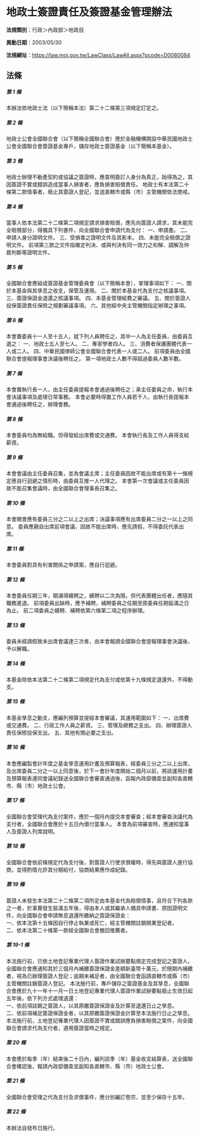 # 地政士簽證責任及簽證基金管理辦法

**法規類別**：行政＞內政部＞地政目

**異動日期**：2003/05/30  

**法規網址**：https://law.moj.gov.tw/LawClass/LawAll.aspx?pcode=D0060084





## 法條
##### 第 1 條
本辦法依地政士法（以下簡稱本法）第二十二條第三項規定訂定之。

##### 第 2 條
地政士公會全國聯合會（以下簡稱全國聯合會）應於金融機構開設中華民國地政士公會全國聯合會簽證基金專戶，儲存地政士簽證基金（以下簡稱本基金）。

##### 第 3 條
地政士辦理不動產契約或協議之簽證時，應查明簽訂人身分為真正，始得為之，其因簽證不實或錯誤造成當事人損害者，應負損害賠償責任。
地政士有本法第二十條第二款情事者，廢止其簽證人登記，並送直轄市或縣（市）主管機關依法懲戒。

##### 第 4 條
當事人依本法第二十二條第二項規定請求損害賠償，應先向簽證人請求，其未能完全賠償部分，得備具下列書件，向全國聯合會申請代為支付：
一、申請書。
二、申請人身分證明文件。
三、受損害之證明文件及其影本。
四、未能完全賠償之證明文件。
前項第三款之文件指確定判決、或與判決有同一效力之和解、調解及仲裁判斷等證明文件。

##### 第 5 條
全國聯合會應組成簽證基金管理委員會（以下簡稱本會），掌理事項如下：
一、關於本基金與其孳息之收支，保管及運用。
二、關於本基金代為支付之核議事項。
三、簽證保證金退還之核議事項。
四、本基金管理經費之審議。
五、關於簽證人投保簽證責任保險之規劃審議事項。
六、其他經中央主管機關指定辦理之事項。

##### 第 6 條
本會置委員十一人至十五人，就下列人員聘任之，其中一人為主任委員，由委員互選之：
一、地政士五人至七人。
二、專家學者四人。
三、消費者保護團體代表一人或二人。
四、中華民國律師公會全國聯合會代表一人或二人。
前項委員由全國聯合會提報理事會決議後聘任之。
第一項地政士人數不得超過委員人數半數。

##### 第 7 條
本會置執行長一人，由主任委員提報本會通過後聘任之；承主任委員之命，執行本會決議事項及處理日常事務。
本會必要時得置工作人員若干人，由執行長提報本會通過後聘任之，辦理會務。

##### 第 8 條
本會委員均為無給職。但得發給出席費或交通費。
本會執行長及工作人員得支給薪資。

##### 第 9 條
本會會議由主任委員召集，並為會議主席；主任委員因故不能出席或有第十一條規定應自行迴避之情形時，由委員互推一人代理之。
本會第一次會議或主任委員因故不能召集會議時，由全國聯合會理事長召集之。

##### 第 10 條
本會開會應有委員三分之二以上之出席；決議事項應有出席委員二分之一以上之同意。
委員應親自出席前項會議，因故不能出席時，應先請假，不得委託代表出席。

##### 第 11 條
本會委員對具有利害關係之申請案，應自行迴避。

##### 第 12 條
本會委員任期三年，期滿得續聘之，續聘以二次為限。但代表團體出任者，應隨其職務進退。
前項委員出缺時，應予補聘，補聘委員之任期至原委員任期屆滿之日為止。
前二項委員之續聘、補聘依第六條第二項之程序辦理。

##### 第 13 條
委員未經請假致未出席會議達三次者，由本會報請全國聯合會提報理事會決議後，予以解職。

##### 第 14 條
本基金除依本法第二十二條第二項規定代為支付或依第十九條規定退還外，不得動支。

##### 第 15 條
本基金孳息之動支，應編列預算並提經本會審議，其運用範圍如下：
一、出席費或交通費。
二、行政工作人員之薪資。
三、管理及總務之支出。
四、辦理簽證人責任保險投保支出。
五、其他有關必要之支出。

##### 第 16 條
本會應編製會計年度之基金孳息運用計畫及預算報表，經委員三分之二以上出席，及出席委員二分之一以上同意後，於下一會計年度開始二個月以前，將該運用計畫及預算報表連同會議紀錄送全國聯合會審查通過後，函報內政部備查並副知各直轄市、縣（市）地政士公會。

##### 第 17 條
全國聯合會受理代為支付案件，應於一個月內提交本會審查；經本會審查決議代為支付者，全國聯合會應於十五日內償付當事人。
本會為前項審查時，應通知當事人及簽證人列席說明。

##### 第 18 條
全國聯合會依前條規定代為支付後，對簽證人行使求償權時，得先與簽證人進行協商，並得酌情允許其分期給付，協商結果應作成紀錄。

##### 第 19 條
簽證人未發生本法第二十二條第二項所定由本基金代為賠償情事，且符合下列各款之一者，於事實發生屆滿五年後，得由本人或其繼承人備具申請書、原因證明文件，向全國聯合會申請無息退還所繳納之簽證保證金：  
一、依本法第十五條因自行停止執業或死亡，經主管機關註銷開業登記者。                                                          
二、依本法第二十條第一款經全國聯合會撤回推薦者。

##### 第 19-1 條
本法施行前，已依土地登記專業代理人簽證作業試辦要點規定完成登記之簽證人，全國聯合會應通知其於三個月內補繳簽證保證金差額新臺幣十萬元，於限期內補繳者，視為已辦理簽證人登記；逾期未補足者，由全國聯合會函請直轄市或縣（市）主管機關註銷簽證人登記。
本法施行前，專戶儲存之簽證基金及其孳息，全國聯合會應於九十一年十一月一日土地登記專業代理人簽證作業試辦要點廢止生效日起五年後，依下列方式處理退還：                                                              
一、依前項註銷之簽證人，以其原繳簽證保證金及計算至退還日止之孳息。                                                          
二、依前項補足簽證保證金者，以其原繳簽證保證金計算至本法施行日止之孳息。                                                    
本法施行前，土地登記專業代理人因簽證不實或錯誤應負損害賠償之案件，向全國聯合會請求代為支付者，適用簽證當時之規定。

##### 第 20 條
本會應於每季（年）結束後二十日內，編列該季（年）基金收支結算表，送全國聯合會確認後，報請內政部備查並副知各直轄市、縣（市）地政士公會。

##### 第 21 條
全國聯合會受理之代為支付及求償事件，應分別編訂卷宗，並至少保存十五年。

##### 第 22 條
本辦法自發布日施行。


